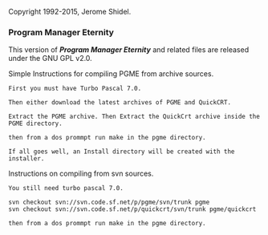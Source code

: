 Copyright 1992-2015, Jerome Shidel.

### Program Manager Eternity

This version of **_Program Manager Eternity_** and related files are released under the GNU GPL v2.0.

Simple Instructions for compiling PGME from archive sources.

	First you must have Turbo Pascal 7.0. 

	Then either download the latest archives of PGME and QuickCRT.

	Extract the PGME archive. Then Extract the QuickCrt archive inside the PGME directory.

	then from a dos prommpt run make in the pgme directory.
	
	If all goes well, an Install directory will be created with the installer. 

Instructions on compiling from svn sources.

	You still need turbo pascal 7.0.
	
	svn checkout svn://svn.code.sf.net/p/pgme/svn/trunk pgme
	svn checkout svn://svn.code.sf.net/p/quickcrt/svn/trunk pgme/quickcrt
	
	then from a dos prommpt run make in the pgme directory.